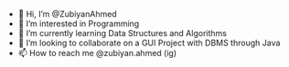 - 👋 Hi, I’m @ZubiyanAhmed
- 👀 I’m interested in Programming
- 🌱 I’m currently learning Data Structures and Algorithms
- 💞️ I’m looking to collaborate on a GUI Project with DBMS through Java
- 📫 How to reach me @zubiyan.ahmed (ig)

<!---
ZubiyanAhmed/ZubiyanAhmed is a ✨ special ✨ repository because its `README.md` (this file) appears on your GitHub profile.
You can click the Preview link to take a look at your changes.
--->
